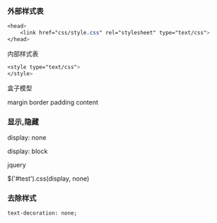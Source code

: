 ### 外部样式表

````css
<head>
	<link href="css/style.css" rel="stylesheet" type="text/css">
</head>
````

内部样式表

```css
<style type="text/css">
</style>
```

盒子模型

margin border padding content

### 显示,隐藏

display: none

display: block

jquery

$('#test').css(display, none)

### 去除样式

```
text-decoration: none;

```